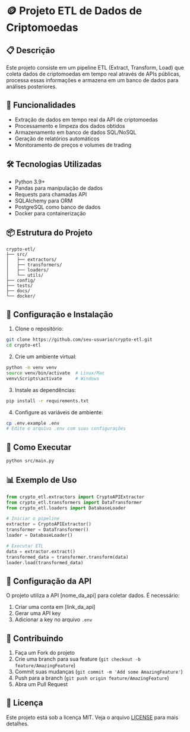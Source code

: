 # 🪙 Projeto ETL de Dados de Criptomoedas

## 📋 Descrição
Este projeto consiste em um pipeline ETL (Extract, Transform, Load) que coleta dados de criptomoedas em tempo real através de APIs públicas, processa essas informações e armazena em um banco de dados para análises posteriores.

## 🚀 Funcionalidades
- Extração de dados em tempo real da API de criptomoedas
- Processamento e limpeza dos dados obtidos
- Armazenamento em banco de dados SQL/NoSQL
- Geração de relatórios automáticos
- Monitoramento de preços e volumes de trading

## 🛠️ Tecnologias Utilizadas
- Python 3.9+
- Pandas para manipulação de dados
- Requests para chamadas API
- SQLAlchemy para ORM
- PostgreSQL como banco de dados
- Docker para containerização

## 📦 Estrutura do Projeto
```
crypto-etl/
├── src/
│   ├── extractors/
│   ├── transformers/
│   ├── loaders/
│   └── utils/
├── config/
├── tests/
├── docs/
└── docker/
```

## 🔧 Configuração e Instalação

1. Clone o repositório:
```bash
git clone https://github.com/seu-usuario/crypto-etl.git
cd crypto-etl
```

2. Crie um ambiente virtual:
```bash
python -m venv venv
source venv/bin/activate  # Linux/Mac
venv\Scripts\activate     # Windows
```

3. Instale as dependências:
```bash
pip install -r requirements.txt
```

4. Configure as variáveis de ambiente:
```bash
cp .env.example .env
# Edite o arquivo .env com suas configurações
```

## 🚀 Como Executar

```bash
python src/main.py
```

## 📊 Exemplo de Uso
```python
from crypto_etl.extractors import CryptoAPIExtractor
from crypto_etl.transformers import DataTransformer
from crypto_etl.loaders import DatabaseLoader

# Iniciar o pipeline
extractor = CryptoAPIExtractor()
transformer = DataTransformer()
loader = DatabaseLoader()

# Executar ETL
data = extractor.extract()
transformed_data = transformer.transform(data)
loader.load(transformed_data)
```

## 📝 Configuração da API
O projeto utiliza a API [nome_da_api] para coletar dados. É necessário:
1. Criar uma conta em [link_da_api]
2. Gerar uma API key
3. Adicionar a key no arquivo `.env`

## 🤝 Contribuindo
1. Faça um Fork do projeto
2. Crie uma branch para sua feature (`git checkout -b feature/AmazingFeature`)
3. Commit suas mudanças (`git commit -m 'Add some AmazingFeature'`)
4. Push para a branch (`git push origin feature/AmazingFeature`)
5. Abra um Pull Request


## 📄 Licença
Este projeto está sob a licença MIT. Veja o arquivo [LICENSE](LICENSE) para mais detalhes.
